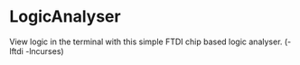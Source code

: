 # LogicAnalyser
View logic in the terminal with this simple FTDI chip based logic analyser.
(-lftdi -lncurses)
